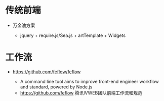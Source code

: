 # 传统前端

- 万金油方案

  - jquery + require.js/Sea.js + artTemplate + Widgets

# 工作流

- <https://github.com/feflow/feflow>

  - A command line tool aims to improve front-end engineer workflow and standard, powered by Node.js
  - <https://github.com/feflow> 腾讯IVWEB团队前端工作流和规范
